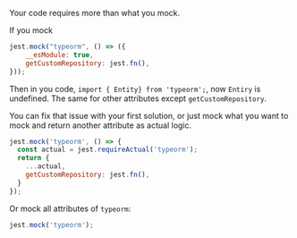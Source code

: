 Your code requires more than what you mock.

If you mock


```js
jest.mock("typeorm", () => ({
    __esModule: true,
    getCustomRepository: jest.fn(),
}));
```

Then in you code, `import { Entity} from 'typeorm';`, now `Entiry` is undefined. The same for other attributes except `getCustomRepository`.

You can fix that issue with your first solution, or just mock what you want to mock and return another attribute as actual logic.

```js
jest.mock('typeorm', () => {
  const actual = jest.requireActual('typeorm');
  return {
    ...actual,
    getCustomRepository: jest.fn(),
  }
});

```

Or mock all attributes of `typeorm`:

```js
jest.mock('typeorm');
```
